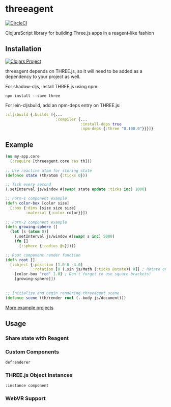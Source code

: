 # threeagent
[![CircleCI](https://circleci.com/gh/DougHamil/threeagent/tree/master.svg?style=svg)](https://circleci.com/gh/DougHamil/threeagent/tree/master)

ClojureScript library for building Three.js apps in a reagent-like fashion

## Installation
[![Clojars Project](https://clojars.org/doughamil/threeagent/latest-version.svg)](https://clojars.org/doughamil/threeagent)

threeagent depends on THREE.js, so it will need to be added as a dependency to your project as well.

For shadow-cljs, install THREE.js using npm:
```
npm install --save three
```

For lein-cljsbuild, add an npm-deps entry on THREE.js:
```clojure
:cljsbuild {:builds [{...
                      :compiler {...
                                 :install-deps true
                                 :npm-deps {:three "0.100.0"}}}]}
```
 
## Example
```clojure
(ns my-app.core
  (:require [threeagent.core :as th]))
  
;; Use reactive atom for storing state
(defonce state (th/atom {:ticks 0}))

;; Tick every second
(.setInterval js/window #(swap! state update :ticks inc) 1000)

;; Form-1 component example
(defn color-box [color size]
  [:box {:dims [size size size]
         :material {:color color}}])
         
;; Form-2 component example
(defn growing-sphere []
  (let [s (atom 0)]
    (.setInterval js/window #(swap! s inc) 5000)
    (fn []
      [:sphere {:radius @s}])))

;; Root component render function
(defn root []
  [:object {:position [1.0 0 -4.0]
            :rotation [0 (.sin js/Math (:ticks @state)) 0]} ; Rotate on Y axis based on :ticks
    [color-box "red" 1.0] ; Don't forget to use square brackets!
    [growing-sphere]])
           
           
;; Initialize and begin rendering threeagent scene
(defonce scene (th/render root (.-body js/document)))
```

[More example projects](https://github.com/DougHamil/threeagent-examples)

## Usage

### Share state with Reagent

### Custom Components
`defrenderer`

### THREE.js Object Instances
`:instance component`

### WebVR Support
